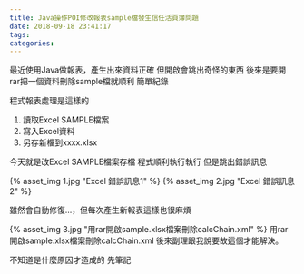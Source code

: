 ```yaml
---
title: Java操作POI修改報表sample檔發生信任活頁簿問題
date: 2018-09-18 23:41:17
tags:
categories:
---
```


最近使用Java做報表，產生出來資料正確
但開啟會跳出奇怪的東西
後來是要開rar把一個資料刪除sample檔就順利
簡單紀錄

<!--more-->

程式報表處理是這樣的

1. 讀取Excel SAMPLE檔案
2. 寫入Excel資料
3. 另存新檔到xxxx.xlsx

今天就是改Excel  SAMPLE檔案存檔
程式順利執行執行
但是跳出錯誤訊息


{% asset_img 1.jpg "Excel 錯誤訊息1" %}
{% asset_img 2.jpg "Excel 錯誤訊息2" %}

雖然會自動修復...，但每次產生新報表這樣也很麻煩

{% asset_img 3.jpg "用rar開啟sample.xlsx檔案刪除calcChain.xml" %}
用rar開啟sample.xlsx檔案刪除calcChain.xml
後來副理跟我說要故這個才能解決。

不知道是什麼原因才造成的
先筆記